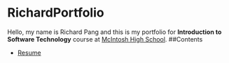 # RichardPortfolio
Hello, my name is Richard Pang and this is my portfolio for **Introduction to Software Technology** course at [McIntosh High School](https://www.fcboe.org/mhs).
 ##Contents
 - [Resume](RESUME.md)
